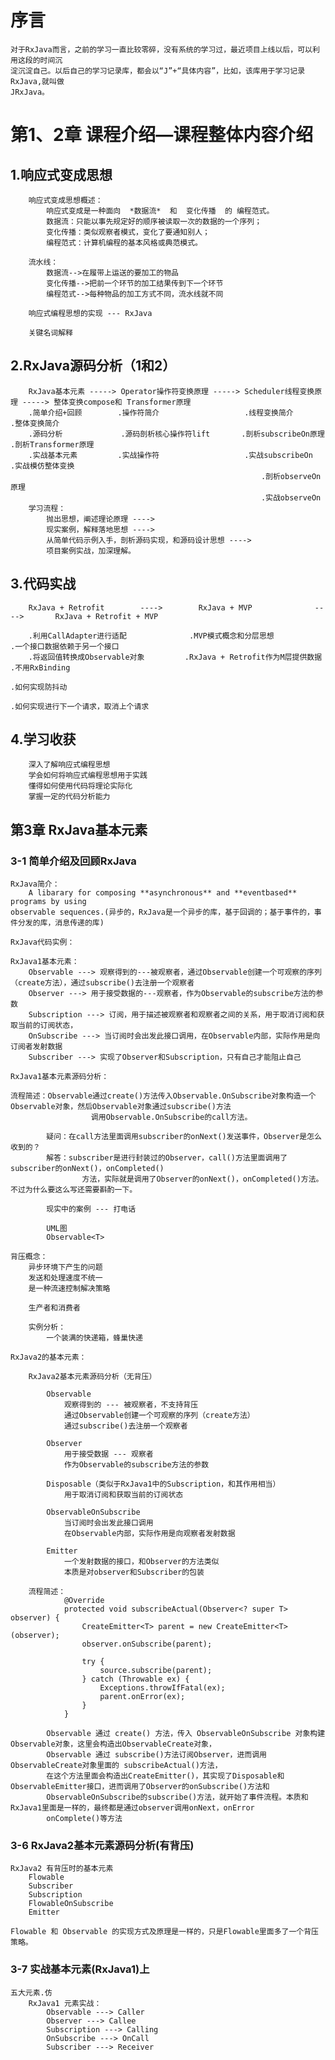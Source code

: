 # 序言
    对于RxJava而言，之前的学习一直比较零碎，没有系统的学习过，最近项目上线以后，可以利用这段的时间沉
    淀沉淀自己。以后自己的学习记录库，都会以“J”+“具体内容”，比如，该库用于学习记录RxJava,就叫做
    JRxJava。
# 第1、2章 课程介绍—课程整体内容介绍
##    1.响应式变成思想
        响应式变成思想概述：
            响应式变成是一种面向  *数据流*  和  变化传播  的 编程范式。
            数据流：只能以事先规定好的顺序被读取一次的数据的一个序列；
            变化传播：类似观察者模式，变化了要通知别人；
            编程范式：计算机编程的基本风格或典范模式。
            
        流水线：
            数据流-->在履带上运送的要加工的物品
            变化传播-->把前一个环节的加工结果传到下一个环节
            编程范式-->每种物品的加工方式不同，流水线就不同
            
        响应式编程思想的实现 --- RxJava
            
        关键名词解释
    
##    2.RxJava源码分析（1和2）
        RxJava基本元素 -----> Operator操作符变换原理 -----> Scheduler线程变换原理 -----> 整体变换compose和 Transformer原理
        .简单介绍+回顾        .操作符简介                   .线程变换简介                .整体变换简介
        .源码分析             .源码剖析核心操作符lift       .剖析subscribeOn原理         .剖析Transformer原理
        .实战基本元素         .实战操作符                   .实战subscribeOn             .实战模仿整体变换
                                                            .剖析observeOn原理
                                                            .实战observeOn
        学习流程：
            抛出思想，阐述理论原理 ---->
            现实案例，解释落地思想 ---->
            从简单代码示例入手，剖析源码实现，和源码设计思想 ---->
            项目案例实战，加深理解。
            
##    3.代码实战
        RxJava + Retrofit        ---->        RxJava + MVP              ---->       RxJava + Retrofit + MVP
        
        .利用CallAdapter进行适配              .MVP模式概念和分层思想                .一个接口数据依赖于另一个接口
        .将返回值转换成Observable对象         .RxJava + Retrofit作为M层提供数据     .不用RxBinding
                                                                                    .如何实现防抖动
                                                                                    .如何实现进行下一个请求，取消上个请求
##    4.学习收获
        深入了解响应式编程思想
        学会如何将响应式编程思想用于实践
        懂得如何使用代码将理论实际化
        掌握一定的代码分析能力                          
        

## 第3章 RxJava基本元素
### 3-1 简单介绍及回顾RxJava
    RxJava简介：
        A libarary for composing **asynchronous** and **eventbased** programs by using 
    observable sequences.(异步的，RxJava是一个异步的库，基于回调的；基于事件的，事件分发的库，消息传递的库)
    
    RxJava代码实例：
        
    RxJava1基本元素：
        Observable ---> 观察得到的---被观察者，通过Observable创建一个可观察的序列（create方法），通过subscribe()去注册一个观察者
        Observer ---> 用于接受数据的---观察者，作为Observable的subscribe方法的参数
        Subscription ---> 订阅，用于描述被观察者和观察者之间的关系，用于取消订阅和获取当前的订阅状态，
        OnSubscribe ---> 当订阅时会出发此接口调用，在Observable内部，实际作用是向订阅者发射数据
        Subscriber ---> 实现了Observer和Subscription，只有自己才能阻止自己
        
    RxJava1基本元素源码分析：
    
    流程简述：Observable通过create()方法传入Observable.OnSubscribe对象构造一个Observable对象，然后Observable对象通过subscribe()方法
                      调用Observable.OnSubscribe的call方法。
                      
            疑问：在call方法里面调用subscriber的onNext()发送事件，Observer是怎么收到的？
            解答：subscriber是进行封装过的Observer，call()方法里面调用了subscriber的onNext()，onCompleted()
                    方法，实际就是调用了Observer的onNext()，onCompleted()方法。不过为什么要这么写还需要斟酌一下。
            
            现实中的案例 --- 打电话
            
            UML图
            Observable<T>
            
    背压概念：
        异步环境下产生的问题
        发送和处理速度不统一
        是一种流速控制解决策略
        
        生产者和消费者
        
        实例分析：
            一个装满的快递箱，蜂巢快递
            
    RxJava2的基本元素：
    
        RxJava2基本元素源码分析（无背压）
        
            Observable
                观察得到的 --- 被观察者，不支持背压
                通过Observable创建一个可观察的序列（create方法）
                通过subscribe()去注册一个观察者
                
            Observer
                用于接受数据 --- 观察者
                作为Observable的subscribe方法的参数
                
            Disposable（类似于RxJava1中的Subscription，和其作用相当）
                用于取消订阅和获取当前的订阅状态
            
            ObservableOnSubscribe
                当订阅时会出发此接口调用
                在Observable内部，实际作用是向观察者发射数据
                
            Emitter
                一个发射数据的接口，和Observer的方法类似
                本质是对observer和Subscriber的包装
        
        流程简述：
                @Override
                protected void subscribeActual(Observer<? super T> observer) {
                    CreateEmitter<T> parent = new CreateEmitter<T>(observer);
                    observer.onSubscribe(parent);
            
                    try {
                        source.subscribe(parent);
                    } catch (Throwable ex) {
                        Exceptions.throwIfFatal(ex);
                        parent.onError(ex);
                    }
                }
        
            Observable 通过 create() 方法，传入 ObservableOnSubscribe 对象构建Observable对象，这里会构造出ObservableCreate对象，
            Observable 通过 subscribe()方法订阅Observer，进而调用ObservableCreate对象里面的 subscribeActual()方法，
            在这个方法里面会构造出CreateEmitter()，其实现了Disposable和ObservableEmitter接口，进而调用了Observer的onSubscribe()方法和
            ObservableOnSubscribe的subscribe()方法，就开始了事件流程。本质和RxJava1里面是一样的，最终都是通过observer调用onNext，onError
            onComplete()等方法
            
### 3-6 RxJava2基本元素源码分析(有背压)
    RxJava2 有背压时的基本元素
        Flowable
        Subscriber
        Subscription
        FlowableOnSubscribe
        Emitter
        
    Flowable 和 Observable 的实现方式及原理是一样的，只是Flowable里面多了一个背压策略。
    
### 3-7 实战基本元素(RxJava1)上   
    五大元素.仿
        RxJava1 元素实战：
            Observable ---> Caller
            Observer ---> Callee
            Subscription ---> Calling
            OnSubscribe ---> OnCall
            Subscriber ---> Receiver  
    
    
    
    
        